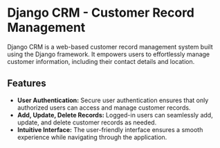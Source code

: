# Django CRM - Customer Record Management

Django CRM is a web-based customer record management system built using the Django framework. It empowers users to effortlessly manage customer information, including their contact details and location.

## Features

- **User Authentication:** Secure user authentication ensures that only authorized users can access and manage customer records.
- **Add, Update, Delete Records:** Logged-in users can seamlessly add, update, and delete customer records as needed.
- **Intuitive Interface:** The user-friendly interface ensures a smooth experience while navigating through the application.
